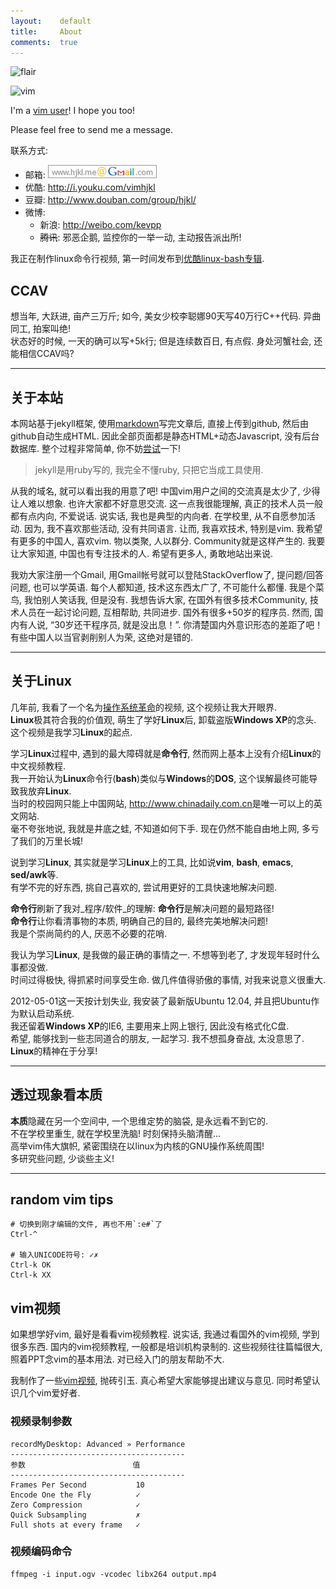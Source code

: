 ```yaml
---
layout:    default
title:     About
comments:  true
---
```


![flair](http://stackexchange.com/users/flair/141612.png)

![vim](http://www.vim.org/images/vim.vialle.love.anim.gif)

I'm a [vim user](http://stackoverflow.com/tags/vim/topusers)! I hope you too!

Please feel free to send me a message.

联系方式:

- 邮箱: ![gmail](/img/gmail.png)
- 优酷: <http://i.youku.com/vimhjkl>
- 豆瓣: <http://www.douban.com/group/hjkl/>
- 微博:
    - 新浪: <http://weibo.com/kevpp>
    - <s>腾讯</s>: 邪恶企鹅, 监控你的一举一动, 主动报告派出所!

我正在制作linux命令行视频, 第一时间发布到[优酷linux-bash专辑][4].

## CCAV

想当年, 大跃进, 亩产三万斤; 如今, 美女少校李聪娜90天写40万行C++代码. 异曲同工, 拍案叫绝!  
状态好的时候, 一天的确可以写+5k行; 但是连续数百日, 有点假. 身处河蟹社会, 还能相信CCAV吗?

----

## 关于本站

本网站基于jekyll框架, 使用[markdown][0]写完文章后, 直接上传到github, 然后由github自动生成HTML.
因此全部页面都是静态HTML+动态Javascript, 没有后台数据库. 整个过程非常简单, 你不妨[尝试][1]一下!

> jekyll是用ruby写的, 我完全不懂ruby, 只把它当成工具使用.

从我的域名, 就可以看出我的用意了吧! 中国vim用户之间的交流真是太少了,  少得让人难以想象. 
也许大家都不好意思交流. 这一点我很能理解, 真正的技术人员一般都有点内向, 不爱说话. 
说实话,  我也是典型的内向者. 在学校里, 从不自愿参加活动. 因为, 我不喜欢那些活动, 没有共同语言. 
让而, 我喜欢技术, 特别是vim. 我希望有更多的中国人, 喜欢vim. 物以类聚, 人以群分. Community就是这样产生的. 
我要让大家知道,  中国也有专注技术的人. 希望有更多人, 勇敢地站出来说.

我劝大家注册一个Gmail, 用Gmail帐号就可以登陆StackOverflow了, 提问题/回答问题, 也可以学英语. 
每个人都知道, 技术这东西太广了, 不可能什么都懂. 我是个菜鸟, 我怕别人笑话我, 但是没有.
我想告诉大家, 在国外有很多技术Community, 技术人员在一起讨论问题, 互相帮助, 共同进步. 
国外有很多+50岁的程序员. 然而, 国内有人说, “30岁还干程序员, 就是没出息！”. 
你清楚国内外意识形态的差距了吧！有些中国人以当官剥削别人为荣, 这绝对是错的. 

----

## 关于**Linux**
几年前, 我看了一个名为[操作系统革命][2]的视频, 这个视频让我大开眼界.  
**Linux**极其符合我的价值观, 萌生了学好**Linux**后, 卸载盗版**Windows XP**的念头.  
这个视频是我学习**Linux**的起点.

学习**Linux**过程中, 遇到的最大障碍就是**命令行**, 然而网上基本上没有介绍**Linux**的中文视频教程.  
我一开始认为**Linux**命令行(**bash**)类似与**Windows**的**DOS**, 这个误解最终可能导致我放弃**Linux**.  
当时的校园网只能上中国网站, <http://www.chinadaily.com.cn>是唯一可以上的英文网站.  
毫不夸张地说, 我就是井底之蛙, 不知道如何下手. 现在仍然不能自由地上网, 多亏了我们的万里长城!

说到学习**Linux**, 其实就是学习**Linux**上的工具, 比如说**vim**, **bash**, **emacs**, **sed/awk**等.  
有学不完的好东西, 挑自己喜欢的, 尝试用更好的工具快速地解决问题.  

**命令行**刷新了我对_程序/软件_的理解: **命令行**是解决问题的最短路径!  
**命令行**让你看清事物的本质, 明确自己的目的, 最终完美地解决问题!  
我是个崇尚简约的人, 厌恶不必要的花哨.

我认为学习**Linux**, 是我做的最正确的事情之一. 不想等到老了, 才发现年轻时什么事都没做.  
时间过得极快, 得抓紧时间享受生命. 做几件值得骄傲的事情, 对我来说意义很重大.

2012-05-01这一天按计划失业, 我安装了最新版Ubuntu 12.04, 并且把Ubuntu作为默认启动系统.  
我还留着**Windows XP**的IE6, 主要用来上网上银行, 因此没有格式化C盘.  
希望, 能够找到一些志同道合的朋友, 一起学习. 我不想孤身奋战, 太没意思了.  
**Linux**的精神在于分享!

----

## 透过现象看本质

**本质**隐藏在另一个空间中, 一个思维定势的脑袋, 是永远看不到它的.  
不在学校里重生, 就在学校里洗脑! 时刻保持头脑清醒...   
高举vim伟大旗帜, 紧密围绕在以linux为内核的GNU操作系统周围!  
多研究些问题, 少谈些主义!

----

## random vim tips

    # 切换到刚才编辑的文件, 再也不用`:e#`了
    Ctrl-^

    # 输入UNICODE符号: ✓✗
    Ctrl-k OK
    Ctrl-k XX


## vim视频

如果想学好vim, 最好是看看vim视频教程. 说实话, 我通过看国外的vim视频, 学到很多东西.
国内的vim视频教程, 一般都是培训机构录制的. 这些视频往往篇幅很大, 照着PPT念vim的基本用法.
对已经入门的朋友帮助不大.

我制作了一些[vim视频][3], 抛砖引玉. 真心希望大家能够提出建议与意见. 同时希望认识几个vim爱好者.

### 视频录制参数

    recordMyDesktop: Advanced » Performance
    ---------------------------------------
    参数                        值
    ---------------------------------------
    Frames Per Second           10
    Encode One the Fly          ✓
    Zero Compression            ✓
    Quick Subsampling           ✗
    Full shots at every frame   ✓

### 视频编码命令

    ffmpeg -i input.ogv -vcodec libx264 output.mp4
    

  [0]: http://www.youku.com/playlist_show/id_17784877.html "markdown"
  [1]: http://hjkl.me/git/2012/05/29/git-jekyll-blogging.html "jekyll"
  [2]: http://www.tudou.com/programs/view/Nbz3C92uFuQ/ "os革命"
  [3]: http://hjkl.me/vim/2012/06/14/vim-plugin.html "vim-plugin"
  [4]: http://www.youku.com/playlist_show/id_17809467.html "linux-bash"
